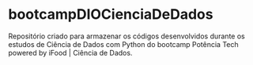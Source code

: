 # bootcampDIOCienciaDeDados

Repositório criado para armazenar os códigos desenvolvidos durante os estudos de Ciência de Dados com Python do bootcamp Potência Tech powered by iFood | Ciência de Dados.
